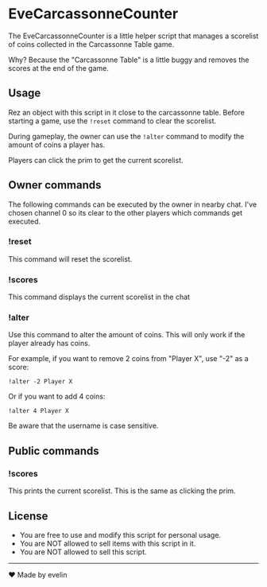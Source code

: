 # EveCarcassonneCounter  

The EveCarcassonneCounter is a little helper script that manages a scorelist of coins collected in the Carcassonne Table game.

Why? Because the "Carcassonne Table" is a little buggy and removes the scores at the end of the game.

## Usage

Rez an object with this script in it close to the carcassonne table. Before starting a game, use the `!reset` command to clear the scorelist.

During gameplay, the owner can use the `!alter` command to modify the amount of coins a player has. 

Players can click the prim to get the current scorelist.

## Owner commands

The following commands can be executed by the owner in nearby chat. I've chosen channel 0 so its clear to the other players which commands get executed.

### !reset

This command will reset the scorelist.

### !scores

This command displays the current scorelist in the chat

### !alter <amount> <username>

Use this command to alter the amount of coins. This will only work if the player already has coins. 

For example, if you want to remove 2 coins from "Player X", use "-2" as a score:

`!alter -2 Player X`

Or if you want to add 4 coins:

`!alter 4 Player X`

Be aware that the username is case sensitive.

## Public commands

### !scores

This prints the current scorelist. This is the same as clicking the prim.

## License

- You are free to use and modify this script for personal usage.
- You are NOT allowed to sell items with this script in it.
- You are NOT allowed to sell this script.


---


❤ Made by evelin
